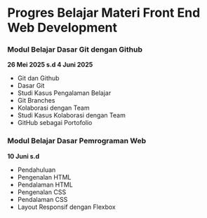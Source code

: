 # Progres Belajar Materi Front End Web Development

### Modul Belajar Dasar Git dengan Github
**26 Mei 2025 s.d 4 Juni 2025**
- Git dan Github
- Dasar Git
- Studi Kasus Pengalaman Belajar
- Git Branches
- Kolaborasi dengan Team
- Studi Kasus Kolaborasi dengan Team
- GitHub sebagai Portofolio

### Modul Belajar Dasar Pemrograman Web
**10 Juni s.d**
- Pendahuluan
- Pengenalan HTML
- Pendalaman HTML
- Pengenalan CSS
- Pendalaman CSS
- Layout Responsif dengan Flexbox
